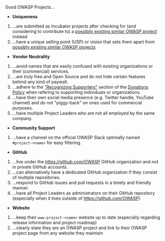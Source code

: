
Good OWASP Projects...

* **Uniqueness**
1. ...are submitted as Incubator projects after checking for (and considering to contribute to) a [possibily existing similar OWASP project](https://owasp.org/projects/) instead 
2. ...have a unique selling point (USP) or vision that sets them apart from [possibly existing similar OWASP projects](https://owasp.org/projects/)

* **Vendor Neutrality**
1. ...avoid names that are easily confused with existing organizations or their (commercial) services.
2. ...are truly free and Open Source and do not hide certain features behind any kind of paywall.
3. ...adhere to the ["Recognizing Supporters"](https://owasp.org/www-policy/operational/donations#recognizing-supporters) section of the [Donations Policy](https://owasp.org/www-policy/operational/donations) when refering to supporting individuals or organizations.
4. ...have their own social media presence (e.g. Twitter handle, YouTube channel) and do not "piggy-back" on ones used for commercial purposes.
5. ...have multiple Project Leaders who are not all employed by the same company.

* **Community Support**
1. ...have a channel on the official OWASP Slack optimally named `#project-<name>` for easy filtering.

* **GitHub**
1. ...live under the <https://github.com/OWASP> GitHub organization and not in private GitHub accounts.
2. ...can alternatively have a dedicated GitHub organization if they consist of multiple repositories.
3. ...respond to GitHub issues and pull requests in a timely and friendly manner.
4. ...have all Project Leaders as administrators on their GitHub repository (especially when it lives outside of <https://github.com/OWASP>).

* **Website**
1. ...keep their `www-project-<name>` website up to date (especially regarding release information and project roadmap)
2. ...clearly state they are an OWASP project and link to their OWASP project page from any website they maintain
